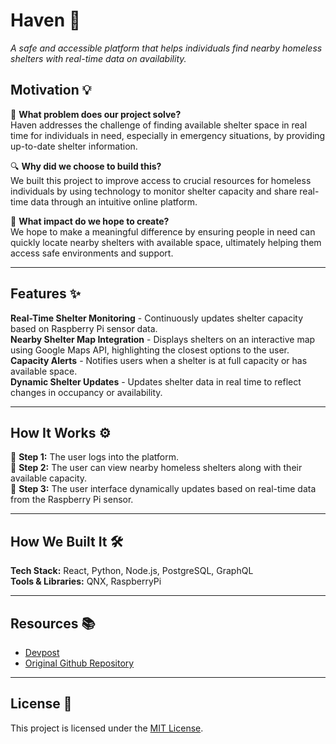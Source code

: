 # **Haven 🏡**  
_A safe and accessible platform that helps individuals find nearby homeless shelters with real-time data on availability._

## **Motivation 💡**  
💭 **What problem does our project solve?**  
Haven addresses the challenge of finding available shelter space in real time for individuals in need, especially in emergency situations, by providing up-to-date shelter information.

🔍 **Why did we choose to build this?**  
We built this project to improve access to crucial resources for homeless individuals by using technology to monitor shelter capacity and share real-time data through an intuitive online platform.

🚀 **What impact do we hope to create?**  
We hope to make a meaningful difference by ensuring people in need can quickly locate nearby shelters with available space, ultimately helping them access safe environments and support.

---

## **Features ✨**  
**Real-Time Shelter Monitoring** - Continuously updates shelter capacity based on Raspberry Pi sensor data.  
**Nearby Shelter Map Integration** - Displays shelters on an interactive map using Google Maps API, highlighting the closest options to the user.  
**Capacity Alerts** - Notifies users when a shelter is at full capacity or has available space.  
**Dynamic Shelter Updates** - Updates shelter data in real time to reflect changes in occupancy or availability.  

---


## **How It Works ⚙️**  

🔹 **Step 1:** The user logs into the platform.  
🔹 **Step 2:** The user can view nearby homeless shelters along with their available capacity.  
🔹 **Step 3:** The user interface dynamically updates based on real-time data from the Raspberry Pi sensor.   

---

## **How We Built It 🛠️**  
**Tech Stack:** React, Python, Node.js, PostgreSQL, GraphQL  
**Tools & Libraries:** QNX, RaspberryPi

---


## **Resources 📚**  
- [Devpost](https://devpost.com/software/haven-t87sv3)  
- [Original Github Repository](https://github.com/Hermit20/Haven)  

---

## **License 📝**  
This project is licensed under the [MIT License](./LICENSE).
